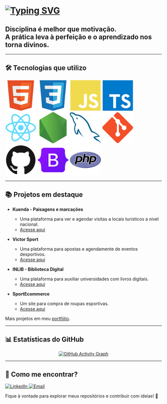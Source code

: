 <h1 align="left">
  <a href="https://git.io/typing-svg">
    <img src="https://readme-typing-svg.herokuapp.com?font=Fira+Code&weight=300&size=50&duration=4000&pause=1000&color=708090&center=true&vCenter=true&random=false&width=1000&lines=Olá,+meu+nome+é+Manuel+Pires+Luís;Sou+desenvolvedor+web+fullstack;Sou+apaixonado+por+tecnologia;Educação;Arte;Games;Animes;e+muita+ficção+lol;Bem-vindo+ao+meu+GitHub!" alt="Typing SVG" />
  </a>
</h1>

<h2 display="flex" gap="20px" flex-wrap="wrap">Disciplina é melhor que motivação.</br> A prática leva à perfeição e o aprendizado nos torna divinos.</h2>

---

<h2>🛠️ Tecnologias que utilizo</h2>
<div display="flex" flex-wrap="wrap" gap="30px"> 
 <img height="100px" width="100px" src="https://raw.githubusercontent.com/devicons/devicon/master/icons/html5/html5-original.svg" alt="HTML5">

  <img  height="100" width="100" src="https://raw.githubusercontent.com/devicons/devicon/master/icons/css3/css3-original.svg" alt="CSS3">

  <img  height="100" width="100" src="https://raw.githubusercontent.com/devicons/devicon/master/icons/javascript/javascript-plain.svg" alt="JavaScript">

  <img  height="100" width="100" src="https://raw.githubusercontent.com/devicons/devicon/master/icons/typescript/typescript-plain.svg" alt="TypeScript">

  <img  height="100" width="100"  src="https://raw.githubusercontent.com/devicons/devicon/master/icons/react/react-original.svg" alt="React">

  <img  height="100" width="100"  src="https://raw.githubusercontent.com/devicons/devicon/master/icons/nodejs/nodejs-original.svg" alt="Node.js">

  <img  height="100" width="100"  src="https://raw.githubusercontent.com/devicons/devicon/master/icons/mysql/mysql-original.svg" alt="MySQL">

  <img  height="100" width="100" src="https://raw.githubusercontent.com/devicons/devicon/master/icons/git/git-original.svg" alt="Git">

  <img  height="100" width="100" src="https://raw.githubusercontent.com/devicons/devicon/master/icons/github/github-original.svg" alt="GitHub">

  <img  height="100" width="100"  src="https://raw.githubusercontent.com/devicons/devicon/master/icons/bootstrap/bootstrap-original.svg" alt="Bootstrap">

  <img  height="100" width="100"  src="https://raw.githubusercontent.com/devicons/devicon/master/icons/php/php-original.svg" alt="PHP">
</div>

---

<h2>📚 Projetos em destaque</h2>

- **Kuenda - Paisagens e marcações**
  - Uma plataforma para ver e agendar visitas a locais turisticos a nivel nacional.
  - [Acesse aqui]([https://manuelpiresluis01.github.io/InLib-Biblioteca-Digital/](https://github.com/ManuelPiresLuis01/Kuenda-landing-Page))

- **Victor Sport**
  - Uma plataforma para apostas e agendamente de eventos desportivos.
  - [Acesse aqui](https://github.com/ManuelPiresLuis01/VictorSport)


- **INLIB - Biblioteca Digital**
  - Uma plataforma para auxiliar universidades com livros digitais.
  - [Acesse aqui](https://manuelpiresluis01.github.io/InLib-Biblioteca-Digital/)

- **SportEcommerce**
  - Um site para compra de roupas esportivas.
  - [Acesse aqui](https://manuelpiresluis01.github.io/site-do-curso-de-bootstrap-da-udemy/)

Mais projetos em meu [portfólio](https://manuelpiresluis01.github.io/Manuel-Pires-Luis/#).

---

<h2>📊 Estatísticas do GitHub</h2>

<p align="center">
  <a href="https://github.com/ashutosh00710/github-readme-activity-graph">
    <img src="https://github-readme-activity-graph.vercel.app/graph?username=manuelpiresluis&bg_color=241f31&color=77767b&line=1a5fb4&point=26a269&area=true&hide_border=true" alt="GitHub Activity Graph" />
  </a>
</p>

---

<h2>👤 Como me encontrar?</h2>
<p align="left">
  <a href="https://www.linkedin.com/in/manuelpiresluis">
    <img src="https://img.shields.io/badge/LinkedIn-0A66C2?style=for-the-badge&logo=linkedin&logoColor=white" alt="LinkedIn" />
  </a>
  <a href="mailto:manuelpiresluis@gmail.com">
    <img src="https://img.shields.io/badge/Email-D14836?style=for-the-badge&logo=gmail&logoColor=white" alt="Email" />
  </a>
</p>

Fique à vontade para explorar meus repositórios e contribuir com ideias! 🚀

